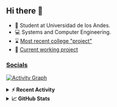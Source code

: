 ## Hi there 👋

<!--
**Daniel-VergaraM/Daniel-VergaraM** is a ✨ _special_ ✨ repository because its `README.md` (this file) appears on your GitHub profile.-->

- 🌱 Student at Universidad de los Andes.
- 💻 Systems and Computer Engineering.
- ⌛ [Most recent college "project"](https://daniel-vergaram.github.io/Taller-TS-2/)
- 🔨 [Current working project](https://github.com/Daniel-VergaraM/WebRTC-Video-Broadcast)


<h3><a href="https://linktr.ee/dvergaram" target="_blank">Socials</a></h3>
  


[![Activity Graph](https://github-readme-activity-graph.vercel.app/graph?username=daniel-vergaram&theme=github-dark-dimmed&custom_title=Daniel%27s%20Activity%20Graph&hide_border=true)](https://github.com/ashutosh00710/github-readme-activity-graph)

<!--START_SECTION:activity-->

<!--END_SECTION:activity-->

<details> <summary> <b>⚡ Recent Activity</b> </summary>
  
<!--START_SECTION:waka-->
![Code Time](http://img.shields.io/badge/Code%20Time-287%20hrs%2050%20mins-blue)

![Lines of code](https://img.shields.io/badge/From%20Hello%20World%20I%27ve%20Written-4.6%20million%20lines%20of%20code-blue)

**🐱 My GitHub Data** 

> 📦 16.8 kB Used in GitHub's Storage 
 > 
> 🏆 294 Contributions in the Year 2025
 > 
> 🚫 Not Opted to Hire
 > 
> 📜 7 Public Repositories 
 > 
> 🔑 7 Private Repositories 
 > 
**I'm an Early 🐤** 

```text
🌞 Morning                535 commits         █████████░░░░░░░░░░░░░░░░   34.08 % 
🌆 Daytime                477 commits         ████████░░░░░░░░░░░░░░░░░   30.38 % 
🌃 Evening                421 commits         ███████░░░░░░░░░░░░░░░░░░   26.82 % 
🌙 Night                  137 commits         ██░░░░░░░░░░░░░░░░░░░░░░░   08.73 % 
```


📊 **This Week I Spent My Time On** 

```text
🕑︎ Time Zone: America/Bogota

💬 Programming Languages: 
C++                      4 hrs 25 mins       ████████████░░░░░░░░░░░░░   46.17 % 
TypeScript               1 hr 6 mins         ███░░░░░░░░░░░░░░░░░░░░░░   11.54 % 
CMake                    54 mins             ██░░░░░░░░░░░░░░░░░░░░░░░   09.40 % 
HTML                     45 mins             ██░░░░░░░░░░░░░░░░░░░░░░░   07.99 % 
Bash                     45 mins             ██░░░░░░░░░░░░░░░░░░░░░░░   07.87 % 

🐱‍💻 Projects: 
CustomTools              4 hrs 30 mins       ████████████░░░░░░░░░░░░░   47.05 % 
grep                     2 hrs 29 mins       ███████░░░░░░░░░░░░░░░░░░   26.05 % 
Taller-TS-1              45 mins             ██░░░░░░░░░░░░░░░░░░░░░░░   07.85 % 
tutorialCourses          37 mins             ██░░░░░░░░░░░░░░░░░░░░░░░   06.59 % 
Taller-TS-2              25 mins             █░░░░░░░░░░░░░░░░░░░░░░░░   04.40 % 
```


 Last Updated on 19/04/2025 00:38:02 UTC
<!--END_SECTION:waka-->

</details>

<details> <summary> <b>📈 GitHub Stats</b> </summary>
<!--START_SECTION:simplewaka-->

```txt
From: 10 June 2024 - To: 19 April 2025

Total Time: 287 hrs 50 mins

Java              136 hrs 3 mins  🟩🟩🟩🟩🟩🟩🟩🟩🟩🟩🟩🟩⬜⬜⬜⬜⬜⬜⬜⬜⬜⬜⬜⬜⬜   47.27 %
JavaScript        55 hrs 4 mins   🟩🟩🟩🟩🟩⬜⬜⬜⬜⬜⬜⬜⬜⬜⬜⬜⬜⬜⬜⬜⬜⬜⬜⬜⬜   19.13 %
TypeScript        39 hrs 17 mins  🟩🟩🟩🟨⬜⬜⬜⬜⬜⬜⬜⬜⬜⬜⬜⬜⬜⬜⬜⬜⬜⬜⬜⬜⬜   13.65 %
Bash              11 hrs 53 mins  🟩⬜⬜⬜⬜⬜⬜⬜⬜⬜⬜⬜⬜⬜⬜⬜⬜⬜⬜⬜⬜⬜⬜⬜⬜   04.13 %
Python            7 hrs 17 mins   🟨⬜⬜⬜⬜⬜⬜⬜⬜⬜⬜⬜⬜⬜⬜⬜⬜⬜⬜⬜⬜⬜⬜⬜⬜   02.54 %
```

<!--END_SECTION:simplewaka-->
</details>
